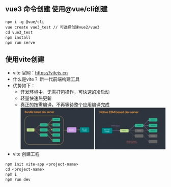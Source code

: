 ## vue3 命令创建 使用@vue/cli创建
```
npm i -g @vue/cli
vue create vue3_test // 可选择创建vue2/vue3
cd vue3_test
npm install
npm run serve
```
## 使用vite创建
- vite 官网：https://vitejs.cn
- 什么是vite？ 新一代前端构建工具
- 优势如下：
    - 开发环境中，无需打包操作，可快速的冷启动
    - 轻量快速热更新
    - 真正的按需编译，不再等待整个应用编译完成
![alt text](image.png)
- vite 创建工程
```
npm init vite-app <project-name>
cd <project-name>
npm i
npm run dev
```

